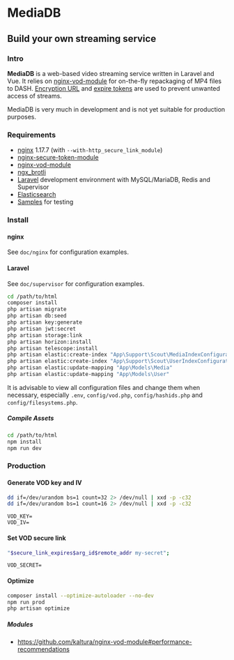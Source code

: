 # MediaDB

## Build your own streaming service

### Intro

**MediaDB** is a web-based video streaming service written in Laravel and Vue.
It relies on [nginx-vod-module](https://github.com/kaltura/nginx-vod-module) for on-the-fly repackaging of MP4 files to DASH. [Encryption URL](https://github.com/kaltura/nginx-secure-token-module) and [expire tokens](https://nginx.org/en/docs/http/ngx_http_secure_link_module.html) are used to prevent unwanted access of streams.

MediaDB is very much in development and is not yet suitable for production purposes.

### Requirements

- [nginx](https://nginx.org) 1.17.7 (with `--with-http_secure_link_module`)
- [nginx-secure-token-module](https://github.com/kaltura/nginx-secure-token-module)
- [nginx-vod-module](https://github.com/kaltura/nginx-vod-module)
- [ngx_brotli](https://github.com/google/ngx_brotli)
- [Laravel](https://laravel.com/docs/6.x) development environment with MySQL/MariaDB, Redis and Supervisor
- [Elasticsearch](https://www.elastic.co/products/elasticsearch)
- [Samples](https://gist.github.com/jsturgis/3b19447b304616f18657) for testing

### Install

#### nginx

See `doc/nginx` for configuration examples.

#### Laravel

See `doc/supervisor` for configuration examples.

```bash
cd /path/to/html
composer install
php artisan migrate
php artisan db:seed
php artisan key:generate
php artisan jwt:secret
php artisan storage:link
php artisan horizon:install
php artisan telescope:install
php artisan elastic:create-index "App\Support\Scout\MediaIndexConfigurator"
php artisan elastic:create-index "App\Support\Scout\UserIndexConfigurator"
php artisan elastic:update-mapping "App\Models\Media"
php artisan elastic:update-mapping "App\Models\User"
```

It is advisable to view all configuration files and change them when necessary, especially `.env`, `config/vod.php`, `config/hashids.php` and `config/filesystems.php`.

##### Compile Assets

```bash
cd /path/to/html
npm install
npm run dev
```

### Production

#### Generate VOD key and IV

```bash
dd if=/dev/urandom bs=1 count=32 2> /dev/null | xxd -p -c32
dd if=/dev/urandom bs=1 count=16 2> /dev/null | xxd -p -c32
```

```env
VOD_KEY=
VOD_IV=
```

#### Set VOD secure link

```bash
"$secure_link_expires$arg_id$remote_addr my-secret";
```

```env
VOD_SECRET=
```

#### Optimize

```bash
composer install --optimize-autoloader --no-dev
npm run prod
php artisan optimize
```

##### Modules

- https://github.com/kaltura/nginx-vod-module#performance-recommendations